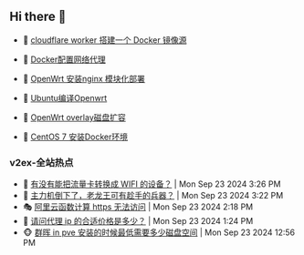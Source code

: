 ## Hi there 👋

<!--
**dkyg666/dkyg666** is a ✨ _special_ ✨ repository because its `README.md` (this file) appears on your GitHub profile.

Here are some ideas to get you started:

- 🔭 I’m currently working on ...
- 🌱 I’m currently learning ...
- 👯 I’m looking to collaborate on ...
- 🤔 I’m looking for help with ...
- 💬 Ask me about ...
- 📫 How to reach me: ...
- 😄 Pronouns: ...
- ⚡ Fun fact: ...
-->

<!-- BLOG-POST-LIST:START -->
- 🦩 [cloudflare worker 搭建一个 Docker 镜像源](http://blog.1996099.xyz/archives/cloudflare-worker-da-jian-yi-ge-docker-jing-xiang-zhan) 

- 🚦 [Docker配置网络代理](http://blog.1996099.xyz/archives/dockerpei-zhi-wang-luo-dai-li) 

- 🫶 [OpenWrt 安装nginx 模块化部署](http://blog.1996099.xyz/archives/openwrt-an-zhuang-nginx-mo-kuai-hua-bu-shu) 

- 🦄 [Ubuntu编译Openwrt](http://blog.1996099.xyz/archives/ubuntuzi-bian-yi-openwrt) 

- 🐻 [OpenWrt overlay磁盘扩容](http://blog.1996099.xyz/archives/openwrt-overlay) 

- 🤖 [CentOS 7 安装Docker环境](http://blog.1996099.xyz/archives/centos-docker) 
<!-- BLOG-POST-LIST:END -->

### v2ex-全站热点
<!-- v2ex:START -->
- 🥸 [有没有能把流量卡转换成 WIFI 的设备？](https://www.v2ex.com/t/1075221#reply9) | Mon Sep 23 2024 3:26 PM
- 🤗 [主力机倒下了，老龙王可有趁手的兵器？](https://www.v2ex.com/t/1075219#reply5) | Mon Sep 23 2024 3:22 PM
- 🎭 [阿里云函数计算 https 无法访问](https://www.v2ex.com/t/1075202#reply2) | Mon Sep 23 2024 2:18 PM
- 🥷 [请问代理 ip 的合适价格是多少？](https://www.v2ex.com/t/1075195#reply3) | Mon Sep 23 2024 1:24 PM
- 🐵 [群晖 in pve 安装的时候最低需要多少磁盘空间](https://www.v2ex.com/t/1075189#reply4) | Mon Sep 23 2024 12:56 PM<!-- v2ex:END -->

